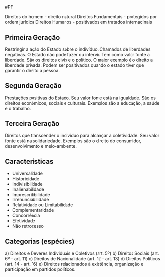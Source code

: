#PF 

Direitos do homem - direito natural
Direitos Fundamentais - protegidos por ordem jurídica
Direitos Humanos - positivados em tratados internacinais

## Primeira Geração

Restringir a ação do Estado sobre o indivíduo. Chamados de liberdades negativas. O  Estado não pode fazer ou intervir. 
Tem como valor fonte a liberdade. São os direitos civis e o político. O maior exemplo é o direito a liberdade privada. 
Podem ser positivados quando o estado tiver que garantir o direito a pessoa.

## Segunda Geração

Prestações positivas do Estado. Seu valor fonte está na igualdade. São os direitos econômicos, sociais e culturais. Exemplos são a educação, a saúde e o trabalho.

## Terceira Geração
Direitos que transcender o indivíduo para alcançar a coletividade.  Seu valor fonte está na solidariedade. Exemplos são o direito do consumidor, desenvolvimento e meio-ambiente.

## Características

- Universalidade
- Historicidade
- Indivisibilidade
- Inalienabilidade
- Imprescritibilidade
- Irrenunciabilidade
- Relatividade ou Limitabilidade
- Complementaridade
- Concorrência
- Efetividade
- Não retrocesso

## Categorias (espécies)

a) Direitos e Deveres Individuais e Coletivos (art. 5º)
b) Direitos Sociais (art. 6º - art. 11)
c) Direitos de Nacionalidade (art. 12 - art. 13)
d) Direitos Políticos (art. 14 - art. 16)
e) Direitos relacionados à existência, organização e participação em partidos políticos.



